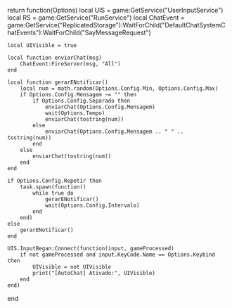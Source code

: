 
return function(Options)
    local UIS = game:GetService("UserInputService")
    local RS = game:GetService("RunService")
    local ChatEvent = game:GetService("ReplicatedStorage"):WaitForChild("DefaultChatSystemChatEvents"):WaitForChild("SayMessageRequest")

    local UIVisible = true

    local function enviarChat(msg)
        ChatEvent:FireServer(msg, "All")
    end

    local function gerarENotificar()
        local num = math.random(Options.Config.Min, Options.Config.Max)
        if Options.Config.Mensagem ~= "" then
            if Options.Config.Separado then
                enviarChat(Options.Config.Mensagem)
                wait(Options.Tempo)
                enviarChat(tostring(num))
            else
                enviarChat(Options.Config.Mensagem .. " " .. tostring(num))
            end
        else
            enviarChat(tostring(num))
        end
    end

    if Options.Config.Repetir then
        task.spawn(function()
            while true do
                gerarENotificar()
                wait(Options.Config.Intervalo)
            end
        end)
    else
        gerarENotificar()
    end

    UIS.InputBegan:Connect(function(input, gameProcessed)
        if not gameProcessed and input.KeyCode.Name == Options.Keybind then
            UIVisible = not UIVisible
            print("[AutoChat] Ativado:", UIVisible)
        end
    end)
end

